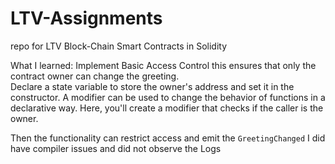 # LTV-Assignments
repo for LTV Block-Chain Smart Contracts in Solidity

What I learned:
 Implement Basic Access Control 
 this ensures that only the contract owner can change the greeting.  
     Declare a state variable to store the owner's address and set it in the constructor.
     A modifier can be used to change the behavior of functions in a declarative way. Here, you'll create a modifier that checks if the caller is the owner.

  Then the functionality can restrict access and emit the  `GreetingChanged`
 I did have compiler issues and did not observe the Logs 
  
